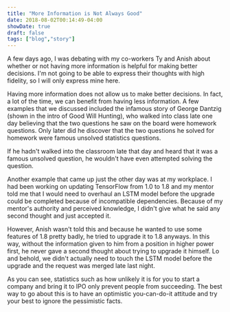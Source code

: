 ```yaml
---
title: "More Information is Not Always Good"
date: 2018-08-02T00:14:49-04:00
showDate: true
draft: false
tags: ["blog","story"]
---
```


A few days ago, I was debating with my co-workers Ty and Anish about whether or not having more information is helpful for making better decisions. I'm not going to be able to express their thoughts with high fidelity, so I will only express mine here.

Having more information does not allow us to make better decisions. In fact, a lot of the time, we can benefit from having less information. A few examples that we discussed included the infamous story of George Dantzig (shown in the intro of Good Will Hunting), who walked into class late one day believing that the two questions he saw on the board were homework questions. Only later did he discover that the two questions he solved for homework were famous unsolved statistics questions.

If he hadn't walked into the classroom late that day and heard that it was a famous unsolved question, he wouldn't have even attempted solving the question.

Another example that came up just the other day was at my workplace. I had been working on updating TensorFlow from 1.0 to 1.8 and my mentor told me that I would need to overhaul an LSTM model before the upgrade could be completed because of incompatible dependencies. Because of my mentor's authority and perceived knowledge, I didn't give what he said any second thought and just accepted it.

However, Anish wasn't told this and because he wanted to use some features of 1.8 pretty badly, he tried to upgrade it to 1.8 anyways. In this way, without the information given to him from a position in higher power first, he never gave a second thought about trying to upgrade it himself. Lo and behold, we didn't actually need to touch the LSTM model before the upgrade and the request was merged late last night.

As you can see, statistics such as how unlikely it is for you to start a company and bring it to IPO only prevent people from succeeding. The best way to go about this is to have an optimistic you-can-do-it attitude and try your best to ignore the pessimistic facts.
